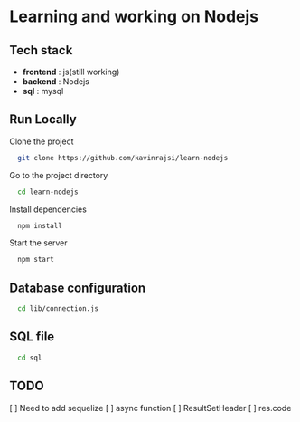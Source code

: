# Learning and working on Nodejs

## Tech stack

- **frontend** : js(still working)
- **backend** : Nodejs
- **sql** : mysql

## Run Locally

Clone the project

```bash
  git clone https://github.com/kavinrajsi/learn-nodejs
```

Go to the project directory

```bash
  cd learn-nodejs
```

Install dependencies

```bash
  npm install
```

Start the server

```bash
  npm start
```

## Database configuration

```bash
  cd lib/connection.js
```

## SQL file

```bash
  cd sql
```

## TODO

[ ] Need to add sequelize
[ ] async function
[ ] ResultSetHeader
[ ] res.code
